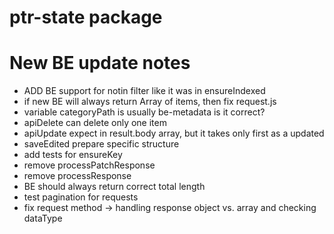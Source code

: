 # ptr-state package




# New BE update notes

- ADD BE support for notin filter like it was in ensureIndexed
- if new BE will always return Array of items, then fix request.js
- variable categoryPath is usually be-metadata is it correct?
- apiDelete can delete only one item
- apiUpdate expect in result.body array, but it takes only first as a updated
- saveEdited prepare specific structure
- add tests for ensureKey
- remove processPatchResponse
- remove processResponse
- BE should always return correct total length
- test pagination for requests
- fix request method -> handling response object vs. array and checking dataType